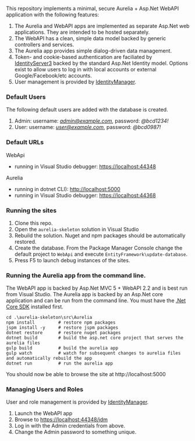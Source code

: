 This repository implements a minimal, secure Aurelia + Asp.Net WebAPI application with the following features:

1. The Aurelia and WebAPI apps are implemented as separate Asp.Net web applications. They are intended to be hosted separately.
2. The WebAPI has a clean, simple data model backed by generic controllers and services.
3. The Aurelia app provides simple dialog-driven data management.
4. Token- and cookie-based authentication are faciliated by [IdentityServer3](https://github.com/IdentityServer) backed by the standard Asp.Net Identity model. Options exist to allow users to log in with local accounts or external Google/Facebook/etc accounts.
5. User management is provided by [IdentityManager](https://github.com/IdentityManager).

### Default Users

The following default users are added with the database is created.

1. Admin: username: *admin@example.com*, password: *@bcd1234!*
2. User:  username: *user@example.com*,  password: *@bcd0987!*

### Default URLs

WebApi
* running in Visual Studio debugger: [https://localhost:44348](https://localhost:44348)

Aurelia 
 * running in dotnet CLI): [http://localhost:5000](http://localhost:5000)
 * running in Visual Studio debugger: [https://localhost:44368](https://localhost:44368)

### Running the sites

1. Clone this repo.
2. Open the `aurelia-skeleton` solution in Visual Studio
3. Rebuild the solution. Nuget and npm packages should be automatically restored.
4. Create the database. From the Package Manager Console change the default project to `WebApi` and execute `EntityFramework\update-database`.
5. Press F5 to launch debug instances of the sites.

### Running the Aurelia app from the command line.

The WebAPI app is backed by Asp.Net MVC 5 + WebAPI 2.2 and is best run from Visual Studio. 
The Aurelia app is backed by an Asp.Net core application and can be run from the command line. 
You must have the [.Net Core SDK](https://www.microsoft.com/net/core) installed first.

```
cd .\aurelia-skeleton\src\Aurelia
npm install         # restore npm packages
jspm install -y     # restore jspm packages
dotnet restore      # restore nuget packages
dotnet build        # build the asp.net core project that serves the aurelia files
gulp build          # build the aurelia app
gulp watch          # watch for subsequent changes to aurelia files and automatically rebuild the app
dotnet run          # run the aurelia app
```
You should now be able to browse the site at http://localhost:5000

### Managing Users and Roles

User and role management is provided by [IdentityManager](https://github.com/IdentityManager).

1. Launch the WebAPI app
2. Browse to [https://localhost:44348/idm](https://localhost:44348/idm)
3. Log in with the Admin credentials from above.
4. Change the Admin password to something unique.
